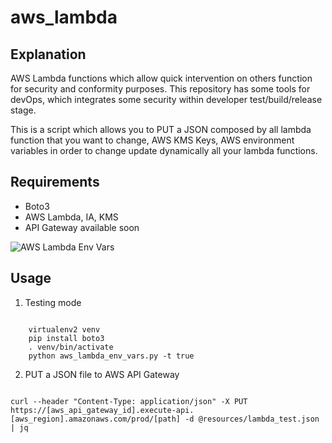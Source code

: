# aws_lambda

## Explanation

AWS Lambda functions which allow quick intervention on others function for security and conformity purposes.
This repository has some tools for devOps, which integrates some security within developer test/build/release stage. 

This is a script which allows you to PUT a JSON
composed by all lambda function that you want to change, AWS KMS Keys,
AWS environment variables in order to change update dynamically all your lambda functions.

## Requirements

* Boto3
* AWS Lambda, IA, KMS
* API Gateway available soon

![AWS Lambda Env Vars](https://github.com/fsclyde/aws_lambda/blob/master/resources/aws_lambda_env_vars.png "LLD AWS Lambda Env Vars")


## Usage 

1) Testing mode

```buildoutcfg

    virtualenv2 venv
    pip install boto3
    . venv/bin/activate
    python aws_lambda_env_vars.py -t true

```


2) PUT a JSON file to AWS API Gateway

```buildoutcfg

curl --header "Content-Type: application/json" -X PUT https://[aws_api_gateway_id].execute-api.[aws_region].amazonaws.com/prod/[path] -d @resources/lambda_test.json | jq

```
